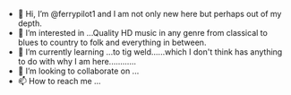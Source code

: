 - 👋 Hi, I’m @ferrypilot1 and I am not only new here but perhaps out of my depth. 
- 👀 I’m interested in ...Quality HD music in any genre from classical to blues to country to folk and everything in between.
- 🌱 I’m currently learning ...to tig weld......which I don't think has anything to do with why I am here............
- 💞️ I’m looking to collaborate on ...
- 📫 How to reach me ...

<!---
ferrypilot1/ferrypilot1 is a ✨ special ✨ repository because its `README.md` (this file) appears on your GitHub profile.
You can click the Preview link to take a look at your changes.
--->
